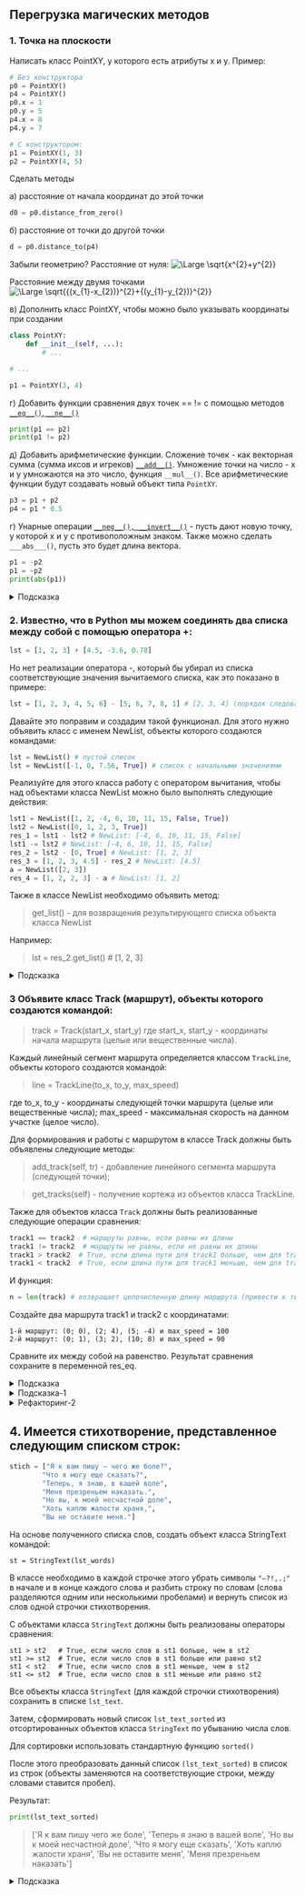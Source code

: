 ## Перегрузка магических методов 

### 1. Точка на плоскости

Написать класс PointXY, у которого есть атрибуты x и y. Пример:

```python
# Без конструктора
p0 = PointXY()
p4 = PointXY()
p0.x = 1
p0.y = 5
p4.x = 8
p4.y = 7

# С конструктором:
p1 = PointXY(1, 3)
p2 = PointXY(4, 5)
```

Сделать методы

а) расстояние от начала координат до этой точки

``` python
d0 = p0.distance_from_zero()
```

б) расстояние от точки до другой точки

``` python
d = p0.distance_to(p4)
```

Забыли геометрию?
Расстояние от нуля:
![\Large \sqrt{x^{2}+y^{2}}](https://latex.codecogs.com/svg.latex?\Large&space;\sqrt{x^{2}+y^{2}})

Расстояние между двумя точками
![\Large \sqrt{{(x_{1}-x_{2})}^{2}+{(y_{1}-y_{2})}^{2}}](https://latex.codecogs.com/svg.latex?\Large&space;\sqrt{{(x_{1}-x_{2})}^{2}+{(y_{1}-y_{2})}^{2}})


в) Дополнить класс PointXY, чтобы можно было указывать координаты при создании


``` python
class PointXY:
    def __init__(self, ...):
        # ...

# ...

p1 = PointXY(3, 4)
```

г) Добавить функции сравнения двух точек == != с помощью методов [```__eq__()```, ```__ne__()```](https://docs.python.org/3/reference/datamodel.html#object.__lt__)

```python
print(p1 == p2)
print(p1 != p2)
```

д) Добавить арифметические функции. Сложение точек - как векторная сумма (сумма иксов и игреков) [```__add__()```](https://docs.python.org/3/reference/datamodel.html#object.__add__). Умножение точки на число - x и y умножаются на это число, функция ```__mul__()```. 
Все арифметические функции будут создавать новый объект типа ```PointXY```.

```python
p3 = p1 + p2
p4 = p1 * 0.5
```

г) Унарные операции [```__neg__(), __invert__()```](https://docs.python.org/3/reference/datamodel.html#object.__neg__) - пусть дают новую точку, у которой x и y с противоположным знаком. Также можно сделать ```___abs___()```, пусть это будет длина вектора.

```python
p1 = -p2
p1 = ~p2
print(abs(p1))
```


<details>
<summary>Подсказка</summary>

```python
class PointXY:
    def __init__(self, x=0, y=0):
        self.x = x
        self.y = y

    def distance_from_zero(self):
        return (self.x ** 2 + self.y ** 2) ** 0.5

    def distance_from_to(self, point):
        return ((self.x - point.x) ** 2 + (self.y - point.y) ** 2) ** 0.5

    def __str__(self):
        return f'Точка с координатами x={self.x},y={self.y} '

    def __eq__(self, other):
        return self.x == other.x and self.y == other.y


p1 = PointXY(4, 3)
p3 = PointXY(4, 3)
p2 = PointXY(-4, -3)

d1_0 = p1.distance_from_zero()
print(d1_0)

d2_0 = p1.distance_from_zero()
print(d2_0)

d1_2 = p1.distance_from_to(p2)
print(d1_2)
print(p1 == p3)

```
</details>


### 2. Известно, что в Python мы можем соединять два списка между собой с помощью оператора +:
```python
lst = [1, 2, 3] + [4.5, -3.6, 0.78]
```
Но нет реализации оператора -, который бы убирал из списка соответствующие значения вычитаемого списка, как это показано в примере:
```python
lst = [1, 2, 3, 4, 5, 6] - [5, 6, 7, 8, 1] # [2, 3, 4] (порядок следования оставшихся элементов списка должен сохраняться)
```

Давайте это поправим и создадим такой функционал. Для этого нужно объявить класс с именем NewList, объекты которого создаются командами:
```python
lst = NewList() # пустой список
lst = NewList([-1, 0, 7.56, True]) # список с начальными значениями
```
Реализуйте для этого класса работу с оператором вычитания, чтобы над объектами класса NewList можно было выполнять следующие действия:

```python
lst1 = NewList([1, 2, -4, 6, 10, 11, 15, False, True])
lst2 = NewList([0, 1, 2, 3, True])
res_1 = lst1 - lst2 # NewList: [-4, 6, 10, 11, 15, False]
lst1 -= lst2 # NewList: [-4, 6, 10, 11, 15, False]
res_2 = lst2 - [0, True] # NewList: [1, 2, 3]
res_3 = [1, 2, 3, 4.5] - res_2 # NewList: [4.5]
a = NewList([2, 3])
res_4 = [1, 2, 2, 3] - a # NewList: [1, 2]
```
Также в классе NewList необходимо объявить метод:

> get_list() - для возвращения результирующего списка объекта класса NewList

Например:

> lst = res_2.get_list() # [1, 2, 3]



<details>
<summary>Подсказка</summary>

```python
class NewList:

    def __init__(self, lst=[]):
        self.lst = lst

    def __str__(self):
        return str(self.lst)

    def get_list(self):
        return self.lst

    def __sub__(self, other):
        lst_1 = self.lst
        lst_2 = other if type(other) == list else other.get_list()
        lst_1 = NewList.__sub_list(lst_1, lst_2)
        return NewList(lst_1)

    def __rsub__(self, other):
        return NewList(other) - self.lst

    @staticmethod
    def __sub_list(lst_1, lst_2):
        lst_1 = [(x, type(x)) for x in lst_1]
        lst_2 = [(x, type(x)) for x in lst_2]
        for x in lst_2:
            if x in lst_1:
                lst_1.remove(x)
        lst_1 = [x[0] for x in lst_1]
        return lst_1


# lst = NewList()
# lst = NewList([-1, 0, 7.56, True])
# print(lst)

lst1 = NewList([1, 2, -4, 6, 10, 11, 15, False, True])
lst2 = NewList([0, 1, 2, 3, True])
res_1 = lst1 - lst2  # NewList: [-4, 6, 10, 11, 15, False]
print(res_1)
lst1 -= lst2  # NewList: [-4, 6, 10, 11, 15, False]
print(lst1)
res_2 = lst2 - [0, True]  # NewList: [1, 2, 3]
print(res_2)

res_3 = [1, 2, 3, 4.5] - res_2  # NewList: [4.5]
print (res_3)
a = NewList([2, 3])
res_4 = [1, 2, 2, 3] - a # NewList: [1, 2]
print(res_4)
```
</details>


### 3 Объявите класс Track (маршрут), объекты которого создаются командой:


> track = Track(start_x, start_y)
где start_x, start_y - координаты начала маршрута (целые или вещественные числа).

Каждый линейный сегмент маршрута определяется классом `TrackLine`, объекты которого создаются командой:

> line = TrackLine(to_x, to_y, max_speed)

где to_x, to_y - координаты следующей точки маршрута (целые или вещественные числа); max_speed - максимальная скорость на данном участке (целое число).

Для формирования и работы с маршрутом в классе Track должны быть объявлены следующие методы:

>add_track(self, tr) - добавление линейного сегмента маршрута (следующей точки);

> get_tracks(self) - получение кортежа из объектов класса TrackLine.

Также для объектов класса `Track` должны быть реализованные следующие операции сравнения:

```python
track1 == track2  # маршруты равны, если равны их длины
track1 != track2  # маршруты не равны, если не равны их длины
track1 > track2  # True, если длина пути для track1 больше, чем для track2
track1 < track2  # True, если длина пути для track1 меньше, чем для track2
```
И функция:

```python
n = len(track) # возвращает целочисленную длину маршрута (привести к типу int) для объекта track
```

Создайте два маршрута track1 и track2 с координатами:
```
1-й маршрут: (0; 0), (2; 4), (5; -4) и max_speed = 100
2-й маршрут: (0; 1), (3; 2), (10; 8) и max_speed = 90
```
Сравните их между собой на равенство. Результат сравнения сохраните в переменной res_eq.

<details>
<summary>Подсказка</summary>

```python
class TrackLine:

    def __init__(self, to_x, to_y, max_speed):
        self.to_x = to_x
        self.to_y = to_y
        self.max_speed = max_speed

    @property
    def x(self):
        return self.to_x

    @property
    def y(self):
        return self.to_y

    @property
    def z(self):
        return self.to_z


class Track:
    # _lines = tuple()
    def __init__(self, x, y):
        self.x = x
        self.y = y
        self._lines = []

    def add_track(self, *args):
        self._lines += args
        # for arg in args:
        #     self._lines.append(arg)

    # def __str__(self):
    #     return str(tuple(self._lines))

    def get_tracks(self):
        return tuple(self._lines)

    def __len__(self):
        len_1 = ((self.x - self._lines[0].x) ** 2 + (self.y - self._lines[0].y) ** 2) ** 0.5
        return int(len_1 + sum(self.__get_len(i) for i in range(1, len(self._lines))))

    def __get_len(self, i):
        return ((self._lines[i - 1].x - self._lines[i].x) ** 2 + (self._lines[i - 1].y - self._lines[i].y) ** 2) ** 0.5

    def __eq__(self, other):
        return len(self) == len(other)

    def __lt__(self, other):
        return len(self) < len(other)


track1 = Track(0, 0)
track2 = Track(0, 1)

track1.add_track(TrackLine(2, 4, 100), (TrackLine(5, -4, 100)))
# track1.add_track(TrackLine(5, -4, 100))

track2.add_track(TrackLine(3, 2, 90))
track2.add_track(TrackLine(10, 8, 90))
res_eq = track1 == track2
# print(track1)

```
</details>



<details>
<summary>Подсказка-1</summary>

```python
class Dimensions:
    MIN_DIMENSION = 10
    MAX_DIMENSION = 10000

    def __init__(self, a, b, c):
        if self.__check(a, b, c):
            self.__a = a
            self.__b = b
            self.__c = c
            self.__volume = a * b * c

    def __str__(self):
        return f'{self.a} * {self.b} * {self.c}'

    @property
    def a(self):
        return self.__a

    @a.setter
    def a(self, value):
        self.__a = value
        self.__volume = self.__a * self.__a * self.__b

    @property
    def b(self):
        return self.__b

    # setter
    @b.setter
    def b(self, value):
        self.__b = value
        self.__volume = self.__a * self.__a * self.__b

    @property
    def c(self):
        return self.__c

    @c.setter
    def c(self, value):
        self.__c = value
        self.__volume = self.__a * self.__a * self.__b

    @property
    def volume(self):
        return self.__volume

    @volume.setter
    def volume(self, value):
        self.__volume = value


    @staticmethod
    def __check(a, b, c):
        return (Dimensions.MIN_DIMENSION <= a <= Dimensions.MAX_DIMENSION \
                and Dimensions.MIN_DIMENSION <= b <= Dimensions.MAX_DIMENSION \
                and Dimensions.MIN_DIMENSION <= c <= Dimensions.MAX_DIMENSION)

    def __le__(self, other):
        # print(self.volume, other.volume)
        return self.volume <= other.volume

    def __lt__(self, other):
        return self.volume < other.volume


class ShopItem:
    def __init__(self, name, price, dim):
        self.name = name
        self.price = price
        self.dim = dim

    def __str__(self):
        return f'{self.name}, {self.dim}'


d3 = Dimensions(10, 20, 30)
# print (d3.volume)
trainers = ShopItem('кеды', 1024, Dimensions(40, 30, 120))
umbrella = ShopItem('зонт', 500.24, Dimensions(10, 20, 50))
fridge = ShopItem('холодильник', 40000, Dimensions(2000, 600, 500))
chair = ShopItem('табуретка', 2000.99, Dimensions(500, 200, 200))
lst_shop = (trainers, umbrella, fridge, chair)
lst_shop_sorted = sorted(lst_shop, key=lambda x: x.dim.volume)


#
d1 = Dimensions(40, 30, 120)
d2 = Dimensions(40, 30, 120)
d3 = Dimensions(30, 20, 100)
print(d2 < d1)
print(d2.volume)
d2.a = 10
d2.b = 10
d2.c = 10
print(d2.volume)
print(d2 < d1)
print(d1 <= d2)
print(d1 < d2)
print(d1 > d3)


```
</details>



<details>
<summary>Рефакторинг-2</summary>

```python
class DescriptorDimensions:

    def __set_name__(self, owner, name):
        self.name = '__' + name

    def __get__(self, instance, owner):
        return instance.__dict__[self.name]

    def __set__(self, instance, value):
        if instance.MIN_DIMENSION <= value <= instance.MAX_DIMENSION:
            instance.__dict__[self.name] = value


class Dimensions:
    MIN_DIMENSION = 10
    MAX_DIMENSION = 10000
    a = DescriptorDimensions()
    b = DescriptorDimensions()
    c = DescriptorDimensions()


    def __init__(self, a, b, c):
        self.a, self.b, self.c = a, b, c


    def get_volume(self):
        return self.a * self.b * self.c

    def __le__(self, other):
        return self.get_volume() < other.get_volume()

    def __lt__(self, other):
        return self.get_volume() <= other.get_volume()

    def __str__(self):
        return f'{self.a} * {self.b} * {self.c}'

class ShopItem:
    def __init__(self, name, price, dim):
        self.name = name
        self.price = price
        self.dim = dim
```
</details>



## 4. Имеется стихотворение, представленное следующим списком строк:

```python
stich = ["Я к вам пишу – чего же боле?",
        "Что я могу еще сказать?",
        "Теперь, я знаю, в вашей воле",
        "Меня презреньем наказать.",
        "Но вы, к моей несчастной доле",
        "Хоть каплю жалости храня,",
        "Вы не оставите меня."]

```
 

На основе полученного списка слов, создать объект класса StringText командой:
```
st = StringText(lst_words)
```
В классе необходимо в каждой строчке этого  убрать символы `"–?!,.;"` в начале и в конце каждого слова и разбить строку по словам (слова разделяются одним или несколькими пробелами) и вернуть  список из слов одной строчки стихотворения. 

С объектами класса `StringText` должны быть реализованы операторы сравнения:
```
st1 > st2   # True, если число слов в st1 больше, чем в st2
st1 >= st2  # True, если число слов в st1 больше или равно st2
st1 < st2   # True, если число слов в st1 меньше, чем в st2
st1 <= st2  # True, если число слов в st1 меньше или равно st2
```

Все объекты класса `StringText` (для каждой строчки стихотворения) сохранить в списке `lst_text`.

Затем, сформировать новый список `lst_text_sorted` из отсортированных объектов класса `StringText` по убыванию числа слов. 

Для сортировки использовать стандартную функцию `sorted()` 

После этого преобразовать данный список `(lst_text_sorted)` в список из строк (объекты заменяются на соответствующие строки, между словами ставится пробел).

Результат:

```python
print(lst_text_sorted)
```
> ['Я к вам пишу чего же боле', 'Теперь я знаю в вашей воле', 'Но вы к моей несчастной доле', 'Что я могу еще сказать', 'Хоть каплю жалости храня', 'Вы не оставите меня', 'Меня презреньем наказать']


<details>
<summary>Подсказка</summary>

```python
stich = ["Я к вам пишу – чего же боле?",
         "Что я могу еще сказать?",
         "Теперь, я знаю, в вашей воле",
         "Меня презреньем наказать.",
         "Но вы, к моей несчастной доле",
         "Хоть каплю жалости храня,",
         "Вы не оставите меня."]

chars = "–?!,.;-"


class StringText:
    def __init__(self, line):
        self.lst_words = self._split(line)

    @staticmethod
    def _split(line):

        return [word.strip(chars)
                for word in line.split()
                if len(word.strip(chars)) > 0]

    def __len__(self):
        return len(self.lst_words)

    def __lt__(self, other):
        return len(self) < len(other)

    def __le__(self, other):
        return len(self) <= len(other)


lst_text = [StringText(line) for line in stich]
lst_text_sorted = sorted(lst_text, reverse=True)
lst_text_sorted = [' '.join(x.lst_words) for x in lst_text_sorted]
print(lst_text_sorted)
```
</details>